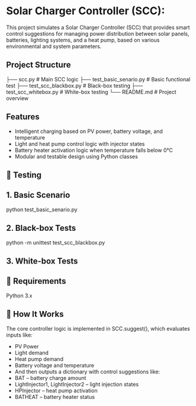 # Solar Charger Controller (SCC):
This project simulates a Solar Charger Controller (SCC) that provides smart control suggestions for managing power distribution between solar panels, batteries, lighting systems, and a heat pump, based on various environmental and system parameters.

## Project Structure
├── scc.py                   # Main SCC logic
├── test_basic_senario.py   # Basic functional test
├── test_scc_blackbox.py    # Black-box testing
├── test_scc_whitebox.py    # White-box testing
└── README.md               # Project overview

## Features
- Intelligent charging based on PV power, battery voltage, and temperature
- Light and heat pump control logic with injector states
- Battery heater activation logic when temperature falls below 0°C
- Modular and testable design using Python classes

## 🧪 Testing
## 1. Basic Scenario
  python test_basic_senario.py
## 2. Black-box Tests
  python -m unittest test_scc_blackbox.py
## 3. White-box Tests

## 📌 Requirements
Python 3.x

## 🧠 How It Works
The core controller logic is implemented in SCC.suggest(), which evaluates inputs like:
- PV Power
- Light demand
- Heat pump demand
- Battery voltage and temperature
- And then outputs a dictionary with control suggestions like:
- BAT – battery charge amount
- LightInjector1, LightInjector2 – light injection states
- HPInjector – heat pump activation
- BATHEAT – battery heater status

